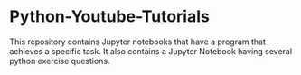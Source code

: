 # Python-Youtube-Tutorials
This repository contains Jupyter notebooks that have a program that achieves a specific task. It also contains a Jupyter Notebook having several python exercise questions.
